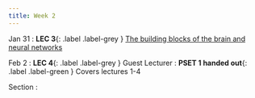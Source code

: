 ```yaml
---
title: Week 2
---
```


Jan 31
: **LEC 3**{: .label .label-grey } [The building blocks of the brain and neural networks](#)

Feb 2
:  **LEC 4**{: .label .label-grey } Guest Lecturer
:  **PSET 1 handed out**{: .label .label-green } Covers lectures 1-4

Section
: 
